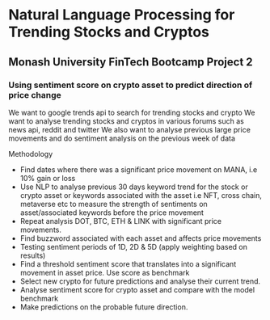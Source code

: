 # Natural Language Processing for Trending Stocks and Cryptos
## Monash University FinTech Bootcamp Project 2
### Using sentiment score on crypto asset to predict direction of price change

We want to google trends api to search for trending stocks and crypto 
We want to analyse trending stocks and cryptos in various forums such as news api, reddit and twitter
We also want to analyse previous large price movements and do sentiment analysis on the previous week of data


Methodology
- Find dates where there was a significant price movement on MANA, i.e 10% gain or loss
- Use NLP to analyse previous 30 days keyword trend for the stock or crypto asset or keywords associated with the asset i.e NFT, cross chain, metaverse etc to measure the strength of sentiments on asset/associated keywords before the price movement
- Repeat analysis DOT, BTC, ETH & LINK with significant price movements.
- Find buzzword associated with each asset and affects price movements
- Testing sentiment periods of 1D, 2D & 5D (apply weighting based on results)
- Find a threshold sentiment score that translates into a significant movement in asset price. Use score as benchmark 
- Select new crypto for future predictions and analyse their current trend.
- Analyse sentiment score for crypto asset and compare with the model benchmark
- Make predictions on the probable future direction. 
